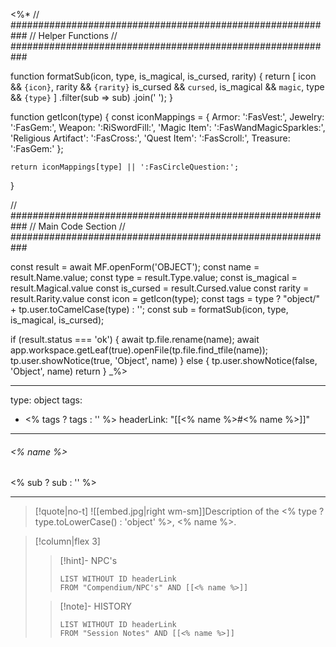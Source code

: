<%*
// ###########################################################
//                        Helper Functions
// ###########################################################

function formatSub(icon, type, is_magical, is_cursed, rarity) {
	return [
		icon && `{icon}`,
        rarity && `{rarity}`
        is_cursed && `cursed`,
        is_magical && `magic`,
        type && `{type}`
	]
  	.filter(sub => sub)
  	.join(' ');
}

function getIcon(type) {
    const iconMappings = {
        Armor: ':FasVest:',
        Jewelry: ':FasGem:',
        Weapon: ':RiSwordFill:',
        'Magic Item': ':FasWandMagicSparkles:',
        'Religious Artifact': ':FasCross:',
        'Quest Item': ':FasScroll:',
        Treasure: ':FasGem:'
    };

    return iconMappings[type] || ':FasCircleQuestion:';
}

// ###########################################################
//                        Main Code Section
// ###########################################################

const result = await MF.openForm('OBJECT');
const name = result.Name.value;
const type = result.Type.value;
const is_magical = result.Magical.value
const is_cursed = result.Cursed.value
const rarity = result.Rarity.value
const icon = getIcon(type);
const tags = type ? "object/" + tp.user.toCamelCase(type) : '';
const sub = formatSub(icon, type, is_magical, is_cursed);

if (result.status === 'ok') {
    await tp.file.rename(name);
    await app.workspace.getLeaf(true).openFile(tp.file.find_tfile(name));
    tp.user.showNotice(true, 'Object', name)
} else {
    tp.user.showNotice(false, 'Object', name)
    return
}
_%>

---
type: object
tags:
- <% tags ? tags : '' %>
headerLink: "[[<% name %>#<% name %>]]"
---

###### <% name %>
<span class="sub2"><% sub ? sub : '' %></span>
___

> [!quote|no-t]
> ![[embed.jpg|right wm-sm]]Description of the  <% type ? type.toLowerCase() : 'object' %>, <% name %>.
<span class="clearfix"></span>


> [!column|flex 3]
>>[!hint]- NPC's
>>```dataview
>>LIST WITHOUT ID headerLink
>>FROM "Compendium/NPC's" AND [[<% name %>]]
>
>>[!note]- HISTORY
>>```dataview
>>LIST WITHOUT ID headerLink
>>FROM "Session Notes" AND [[<% name %>]]